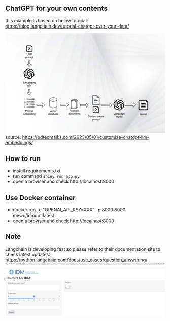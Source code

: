 ## ChatGPT for your own contents
this example is based on below tutorial:  
https://blog.langchain.dev/tutorial-chatgpt-over-your-data/

![flow](flow.png)
source: https://bdtechtalks.com/2023/05/01/customize-chatgpt-llm-embeddings/
## How to run
- install requirements.txt
- run command `shiny run app.py`
- open a browser and check http://localhost:8000

## Use Docker container
- docker run -e "OPENAI_API_KEY=XXX" -p 8000:8000 mewu/idmgpt:latest
- open a browser and check http://localhost:8000

## Note
Langchain is developing fast so please refer to their documentation site to check latest updates:
https://python.langchain.com/docs/use_cases/question_answering/
![example](example.png)
